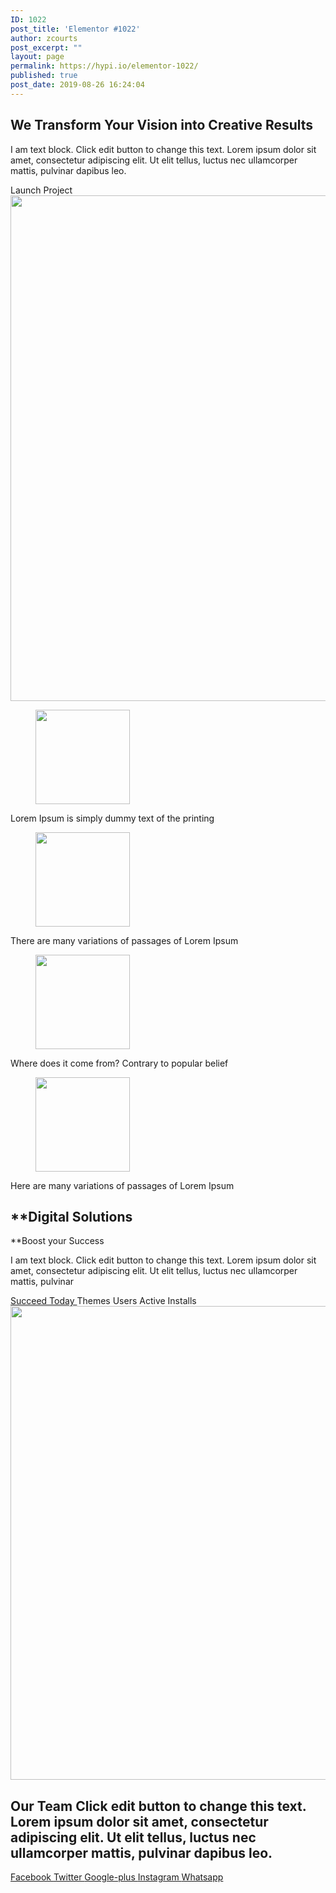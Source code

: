 ```yaml
---
ID: 1022
post_title: 'Elementor #1022'
author: zcourts
post_excerpt: ""
layout: page
permalink: https://hypi.io/elementor-1022/
published: true
post_date: 2019-08-26 16:24:04
---
```

## We Transform Your Vision into Creative Results

I am text block. Click edit button to change this text. Lorem ipsum dolor sit amet, consectetur adipiscing elit. Ut elit tellus, luctus nec ullamcorper mattis, pulvinar dapibus leo.

<a role="button"> Launch Project </a> <img width="800" height="809" src="https://hypi.io/wp-content/uploads/2019/08/img1-1.png" alt="" srcset="https://hypi.io/wp-content/uploads/2019/08/img1-1.png 800w, https://hypi.io/wp-content/uploads/2019/08/img1-1-297x300.png 297w, https://hypi.io/wp-content/uploads/2019/08/img1-1-768x777.png 768w, https://hypi.io/wp-content/uploads/2019/08/img1-1-99x100.png 99w, https://hypi.io/wp-content/uploads/2019/08/img1-1-79x80.png 79w, https://hypi.io/wp-content/uploads/2019/08/img1-1-300x303.png 300w, https://hypi.io/wp-content/uploads/2019/08/img1-1-692x700.png 692w" sizes="(max-width: 800px) 100vw, 800px" /> <figure><img width="151" height="151" src="https://hypi.io/wp-content/uploads/2019/08/icon-G_S.2.png" alt="" srcset="https://hypi.io/wp-content/uploads/2019/08/icon-G_S.2.png 151w, https://hypi.io/wp-content/uploads/2019/08/icon-G_S.2-150x150.png 150w, https://hypi.io/wp-content/uploads/2019/08/icon-G_S.2-100x100.png 100w, https://hypi.io/wp-content/uploads/2019/08/icon-G_S.2-80x80.png 80w" sizes="(max-width: 151px) 100vw, 151px" /></figure>
Lorem Ipsum is simply dummy text of the printing<figure>

<img width="151" height="151" src="https://hypi.io/wp-content/uploads/2019/08/icon-G_S.1.png" alt="" srcset="https://hypi.io/wp-content/uploads/2019/08/icon-G_S.1.png 151w, https://hypi.io/wp-content/uploads/2019/08/icon-G_S.1-150x150.png 150w, https://hypi.io/wp-content/uploads/2019/08/icon-G_S.1-100x100.png 100w, https://hypi.io/wp-content/uploads/2019/08/icon-G_S.1-80x80.png 80w" sizes="(max-width: 151px) 100vw, 151px" /></figure>
There are many variations of passages of Lorem Ipsum<figure>

<img width="151" height="151" src="https://hypi.io/wp-content/uploads/2019/08/icon-G_S.3.png" alt="" srcset="https://hypi.io/wp-content/uploads/2019/08/icon-G_S.3.png 151w, https://hypi.io/wp-content/uploads/2019/08/icon-G_S.3-150x150.png 150w, https://hypi.io/wp-content/uploads/2019/08/icon-G_S.3-100x100.png 100w, https://hypi.io/wp-content/uploads/2019/08/icon-G_S.3-80x80.png 80w" sizes="(max-width: 151px) 100vw, 151px" /></figure>
Where does it come from? Contrary to popular belief<figure>

<img width="151" height="151" src="https://hypi.io/wp-content/uploads/2019/08/icon-G_S.4.png" alt="" srcset="https://hypi.io/wp-content/uploads/2019/08/icon-G_S.4.png 151w, https://hypi.io/wp-content/uploads/2019/08/icon-G_S.4-150x150.png 150w, https://hypi.io/wp-content/uploads/2019/08/icon-G_S.4-100x100.png 100w, https://hypi.io/wp-content/uploads/2019/08/icon-G_S.4-80x80.png 80w" sizes="(max-width: 151px) 100vw, 151px" /></figure>
Here are many variations of passages of Lorem Ipsum

## **Digital Solutions  
**Boost your Success

I am text block. Click edit button to change this text. Lorem ipsum dolor sit amet, consectetur adipiscing elit. Ut elit tellus, luctus nec ullamcorper mattis, pulvinar

<a href="#" role="button"> Succeed Today </a> Themes Users Active Installs <img width="1019" height="758" src="https://hypi.io/wp-content/uploads/2019/08/img2-1.png" alt="" srcset="https://hypi.io/wp-content/uploads/2019/08/img2-1.png 1019w, https://hypi.io/wp-content/uploads/2019/08/img2-1-300x223.png 300w, https://hypi.io/wp-content/uploads/2019/08/img2-1-768x571.png 768w, https://hypi.io/wp-content/uploads/2019/08/img2-1-134x100.png 134w, https://hypi.io/wp-content/uploads/2019/08/img2-1-108x80.png 108w, https://hypi.io/wp-content/uploads/2019/08/img2-1-394x293.png 394w, https://hypi.io/wp-content/uploads/2019/08/img2-1-915x681.png 915w" sizes="(max-width: 1019px) 100vw, 1019px" /> 
## Our Team Click edit button to change this text. Lorem ipsum dolor sit amet, consectetur adipiscing elit. Ut elit tellus, luctus nec ullamcorper mattis, pulvinar dapibus leo. 

<a href="" target="_blank" rel="noopener noreferrer"> Facebook </a> <a href="" target="_blank" rel="noopener noreferrer"> Twitter </a> <a href="" target="_blank" rel="noopener noreferrer"> Google-plus </a> <a href="" target="_blank" rel="noopener noreferrer"> Instagram </a> <a href="" target="_blank" rel="noopener noreferrer"> Whatsapp </a>